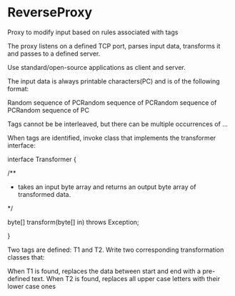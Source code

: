 # ReverseProxy
Proxy to modify input based on rules associated with tags

The proxy listens on a defined TCP port, parses input data, transforms it and passes to a defined server. 

Use standard/open-source applications as client and server.

The input data is always printable characters(PC) and is of the following format:

<Random sequence of PC><tag-1-start>Random sequence of PC<tag-1-end>Random sequence of PC<tag-2-start>Random sequence of PC<tag-2-end>Random sequence of PC<EOF>

Tags cannot be be interleaved, but there can be multiple occurrences of <tag-N-start> ...<tag-N-end>

When tags are identified, invoke class that implements the transformer interface:

interface Transformer {

 /**

 * takes an input byte array and returns an output byte array of transformed data.

 */

 byte[] transform(byte[] in) throws Exception;

}

Two tags are defined: T1 and T2. Write two corresponding transformation classes that:

When T1 is found, replaces the data between start and end with a pre-defined text.
When T2 is found, replaces all upper case letters with their lower case ones
